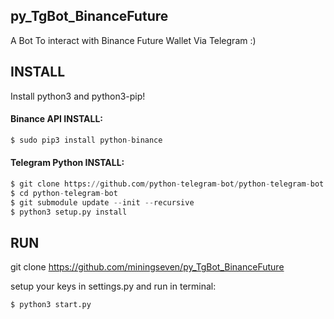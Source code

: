 ## py_TgBot_BinanceFuture
A Bot To interact with Binance Future Wallet Via Telegram :)



## INSTALL
Install python3 and python3-pip!

#### Binance API INSTALL:
```python
$ sudo pip3 install python-binance
```
#### Telegram Python INSTALL:
```python
$ git clone https://github.com/python-telegram-bot/python-telegram-bot --recursive
$ cd python-telegram-bot
$ git submodule update --init --recursive
$ python3 setup.py install
```


## RUN
git clone https://github.com/miningseven/py_TgBot_BinanceFuture

setup your keys in settings.py
and run in terminal:
```python
$ python3 start.py
```
